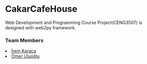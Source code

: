 # CakarCafeHouse
Web Development and Programming Course Project(CENG3507) is designed with web2py framework. 

<h3> Team Members </h3>
<li><a href="https://github.com/iremkaraca">İrem Karaca</a></li>
<li><a href="https://github.com/omeruluoglu">Ömer Uluoğlu</a></li>



